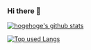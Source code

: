 ### Hi there 👋

<!--
**yurippe7575/yurippe7575** is a ✨ _special_ ✨ repository because its `README.md` (this file) appears on your GitHub profile.

Here are some ideas to get you started:

- 🔭 I’m currently working on ...
- 🌱 I’m currently learning ...
- 👯 I’m looking to collaborate on ...
- 🤔 I’m looking for help with ...
- 💬 Ask me about ...
- 📫 How to reach me: ...
- 😄 Pronouns: ...
- ⚡ Fun fact: ...
-->

<!-- リポジトリステータス -->
[![hogehoge's github stats](https://github-readme-stats.vercel.app/api?username=yurippe7575&hide=contribs&count_private=true&show_icons=true&theme=tokyonight)](https://github.com/yurippe7575/)

<!-- ソースコード統計 -->
[![Top used Langs](https://github-readme-stats.vercel.app/api/top-langs/?username=yurippe7575&layout=compact&theme=tokyonight)](https://github.com/yurippe7575/)
